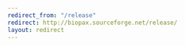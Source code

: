 ```yaml
---
redirect_from: "/release"
redirect: http://biopax.sourceforge.net/release/
layout: redirect
---
```

